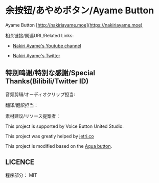 # 余按钮/あやめボタン/Ayame Button

Ayame Button [http://nakiriayame.moe](https://nakiriayame.moe)


相关链接/関連URL/Related Links:

* [Nakiri Ayame's Youtube channel](https://www.youtube.com/channel/UC7fk0CB07ly8oSl0aqKkqFg)

* [Nakiri Ayame's Twitter](https://twitter.com/nakiriayame?s=09)

## 特别鸣谢/特別な感謝/Special Thanks(Bilibili/Twitter ID)

音频剪辑/オーディオクリップ担当: 

翻译/翻訳担当：

素材建议/リソース提案者：

This project is supported by Voice Button United Studio.

This project was greatly helped by [jetri.co](https://twitter.com/dragonjetmkii?s=09) 

This project is modified based on the [Aqua button](https://github.com/zyzsdy/aqua-button).

## LICENCE

程序部分： MIT

